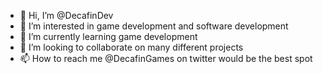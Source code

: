 - 👋 Hi, I’m @DecafinDev
- 👀 I’m interested in game development and software development
- 🌱 I’m currently learning game development
- 💞️ I’m looking to collaborate on many different projects
- 📫 How to reach me @DecafinGames on twitter would be the best spot
